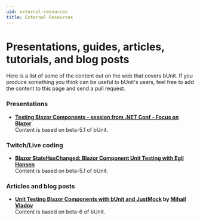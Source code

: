 ```yaml
---
uid: external-resources
title: External Resources
---
```


# Presentations, guides, articles, tutorials, and blog posts
Here is a list of some of the content out on the web that covers bUnit. If you produce something you think can be useful to bUnit's users, feel free to add the content to this page and send a pull request.

### Presentations

- **[Testing Blazor Components - session from .NET Conf - Focus on Blazor](https://youtu.be/5d-uIxx1cUE)**  
  Content is based on beta-5.1 of bUnit.

### Twitch/Live coding

- **[Blazor StateHasChanged: Blazor Component Unit Testing with Egil Hansen](https://www.youtube.com/watch?v=x-zzcwHdZOk&t=211)**   
  Content is based on beta-5.1 of bUnit.
  
### Articles and blog posts 

- **[Unit Testing Blazor Components with bUnit and JustMock](https://www.telerik.com/blogs/unit-testing-blazor-components-bunit-justmock) by [Mihail Vladov](https://github.com/mihail-vladov)**  
  Content is based on beta-6 of bUnit.
